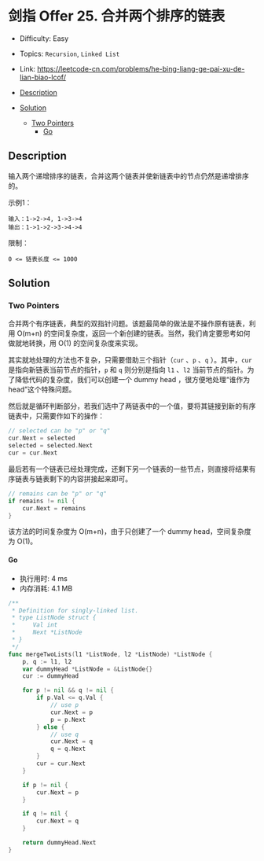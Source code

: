 <!-- omit in toc -->
# 剑指 Offer 25.  合并两个排序的链表

- Difficulty: Easy
- Topics: `Recursion`, `Linked List`
- Link: https://leetcode-cn.com/problems/he-bing-liang-ge-pai-xu-de-lian-biao-lcof/

- [Description](#description)
- [Solution](#solution)
  - [Two Pointers](#two-pointers)
    - [Go](#go)

## Description

输入两个递增排序的链表，合并这两个链表并使新链表中的节点仍然是递增排序的。

示例1：
```
输入：1->2->4, 1->3->4
输出：1->1->2->3->4->4
```
限制：
```
0 <= 链表长度 <= 1000
```

## Solution

### Two Pointers

合并两个有序链表，典型的双指针问题。该题最简单的做法是不操作原有链表，利用 O(m+n) 的空间复杂度，返回一个新创建的链表。当然，我们肯定要思考如何做就地转换，用 O(1) 的空间复杂度来实现。

其实就地处理的方法也不复杂，只需要借助三个指针（`cur` 、`p` 、`q` ）。其中，`cur` 是指向新链表当前节点的指针，`p` 和 `q` 则分别是指向 `l1` 、`l2` 当前节点的指针。为了降低代码的复杂度，我们可以创建一个 dummy head ，很方便地处理“谁作为 head”这个特殊问题。

然后就是循环判断部分，若我们选中了两链表中的一个值，要将其链接到新的有序链表中，只需要作如下的操作：
```go
// selected can be "p" or "q"
cur.Next = selected
selected = selected.Next
cur = cur.Next
```

最后若有一个链表已经处理完成，还剩下另一个链表的一些节点，则直接将结果有序链表与链表剩下的内容拼接起来即可。

```go
// remains can be "p" or "q"
if remains != nil {
	cur.Next = remains
}
```

该方法的时间复杂度为 O(m+n)，由于只创建了一个 dummy head，空间复杂度为 O(1)。

#### Go

- 执行用时: 4 ms
- 内存消耗: 4.1 MB

```go
/**
 * Definition for singly-linked list.
 * type ListNode struct {
 *     Val int
 *     Next *ListNode
 * }
 */
func mergeTwoLists(l1 *ListNode, l2 *ListNode) *ListNode {
    p, q := l1, l2
    var dummyHead *ListNode = &ListNode{}
    cur := dummyHead

    for p != nil && q != nil {
        if p.Val <= q.Val {
            // use p
            cur.Next = p
            p = p.Next
        } else {
            // use q
            cur.Next = q
            q = q.Next
        }
        cur = cur.Next
    }

    if p != nil {
        cur.Next = p
    }

    if q != nil {
        cur.Next = q
    }

    return dummyHead.Next
}
```
